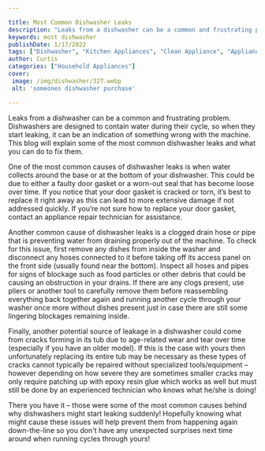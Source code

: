 ```yaml
---

title: Most Common Dishwasher Leaks
description: "Leaks from a dishwasher can be a common and frustrating problem. Dishwashers are designed to contain water during their cycle, so ...learn more about it now"
keywords: most dishwasher
publishDate: 1/17/2022
tags: ["Dishwasher", "Kitchen Appliances", "Clean Appliance", "Appliance Guide"]
author: Curtis
categories: ["Household Appliances"]
cover: 
 image: /img/dishwasher/327.webp
 alt: 'someones dishwasher purchase'

---
```


Leaks from a dishwasher can be a common and frustrating problem. Dishwashers are designed to contain water during their cycle, so when they start leaking, it can be an indication of something wrong with the machine. This blog will explain some of the most common dishwasher leaks and what you can do to fix them.

One of the most common causes of dishwasher leaks is when water collects around the base or at the bottom of your dishwasher. This could be due to either a faulty door gasket or a worn-out seal that has become loose over time. If you notice that your door gasket is cracked or torn, it’s best to replace it right away as this can lead to more extensive damage if not addressed quickly. If you’re not sure how to replace your door gasket, contact an appliance repair technician for assistance.

Another common cause of dishwasher leaks is a clogged drain hose or pipe that is preventing water from draining properly out of the machine. To check for this issue, first remove any dishes from inside the washer and disconnect any hoses connected to it before taking off its access panel on the front side (usually found near the bottom). Inspect all hoses and pipes for signs of blockage such as food particles or other debris that could be causing an obstruction in your drains. If there are any clogs present, use pliers or another tool to carefully remove them before reassembling everything back together again and running another cycle through your washer once more without dishes present just in case there are still some lingering blockages remaining inside.

Finally, another potential source of leakage in a dishwasher could come from cracks forming in its tub due to age-related wear and tear over time (especially if you have an older model). If this is the case with yours then unfortunately replacing its entire tub may be necessary as these types of cracks cannot typically be repaired without specialized tools/equipment – however depending on how severe they are sometimes smaller cracks may only require patching up with epoxy resin glue which works as well but must still be done by an experienced technician who knows what he/she is doing! 
 
There you have it – those were some of the most common causes behind why dishwashers might start leaking suddenly! Hopefully knowing what might cause these issues will help prevent them from happening again down-the-line so you don't have any unexpected surprises next time around when running cycles through yours!
